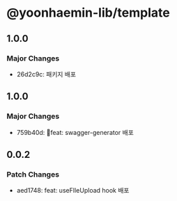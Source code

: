 # @yoonhaemin-lib/template

## 1.0.0

### Major Changes

- 26d2c9c: 패키지 배포

## 1.0.0

### Major Changes

- 759b40d: feat: swagger-generator 배포

## 0.0.2

### Patch Changes

- aed1748: feat: useFIleUpload hook 배포
